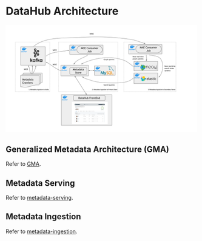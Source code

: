 # DataHub Architecture
![datahub-architecture](../imgs/datahub-architecture.svg)

## Generalized Metadata Architecture (GMA)
Refer to [GMA](../what/gma.md).

## Metadata Serving
Refer to [metadata-serving](metadata-serving.md).

## Metadata Ingestion
Refer to [metadata-ingestion](metadata-ingestion.md).
